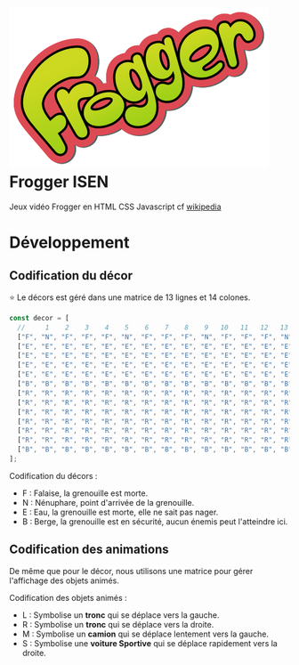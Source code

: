 # ![logo](Frogger-logo.svg)  Frogger ISEN

Jeux vidéo Frogger en HTML CSS Javascript cf [wikipedia](https://fr.wikipedia.org/wiki/Frogger)

# Développement

## Codification du décor

⭐ Le décors est géré dans une matrice de 13 lignes et 14 colones.

``` javascript
const decor = [
  //     1    2    3    4    5    6    7    8    9   10   11   12   13
  ["F", "N", "F", "F", "F", "N", "F", "F", "F", "N", "F", "F", "F", "N"],
  ["E", "E", "E", "E", "E", "E", "E", "E", "E", "E", "E", "E", "E", "E"],
  ["E", "E", "E", "E", "E", "E", "E", "E", "E", "E", "E", "E", "E", "E"],
  ["E", "E", "E", "E", "E", "E", "E", "E", "E", "E", "E", "E", "E", "E"],
  ["E", "E", "E", "E", "E", "E", "E", "E", "E", "E", "E", "E", "E", "E"],
  ["B", "B", "B", "B", "B", "B", "B", "B", "B", "B", "B", "B", "B", "B"],
  ["R", "R", "R", "R", "R", "R", "R", "R", "R", "R", "R", "R", "R", "R"],
  ["R", "R", "R", "R", "R", "R", "R", "R", "R", "R", "R", "R", "R", "R"],
  ["R", "R", "R", "R", "R", "R", "R", "R", "R", "R", "R", "R", "R", "R"],
  ["R", "R", "R", "R", "R", "R", "R", "R", "R", "R", "R", "R", "R", "R"],
  ["R", "R", "R", "R", "R", "R", "R", "R", "R", "R", "R", "R", "R", "R"],
  ["R", "R", "R", "R", "R", "R", "R", "R", "R", "R", "R", "R", "R", "R"],
  ["B", "B", "B", "B", "B", "B", "B", "B", "B", "B", "B", "B", "B", "B"],
];

```
Codification du décors : 
* F : Falaise, la grenouille est morte. 
* N : Nénuphare, point d'arrivée de la grenouille.
* E : Eau, la grenouille est morte, elle ne sait pas nager.
* B : Berge, la grenouille est en sécurité, aucun énemis peut l'atteindre ici.


## Codification des animations
De même que pour le décor, nous utilisons une matrice pour gérer l'affichage des objets animés. 

Codification des objets animés : 
* L : Symbolise un **tronc** qui se déplace vers la gauche.
* R : Symbolise un **tronc** qui se déplace vers la droite.
* M : Symbolise un **camion** qui se déplace lentement vers la gauche.
* S : Symbolise une **voiture Sportive** qui se déplace rapidement vers la droite.








